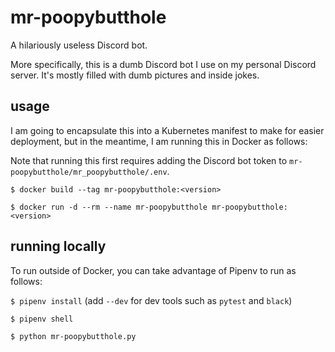 # mr-poopybutthole

A hilariously useless Discord bot.

More specifically, this is a dumb Discord bot I use on my personal Discord server. It's mostly filled with dumb pictures and inside jokes.

## usage

I am going to encapsulate this into a Kubernetes manifest to make for easier deployment, but in the meantime, I am running this in Docker as follows:

Note that running this first requires adding the Discord bot token to `mr-poopybutthole/mr_poopybutthole/.env`.

`$ docker build --tag mr-poopybutthole:<version>`

`$ docker run -d --rm --name mr-poopybutthole mr-poopybutthole:<version>`

## running locally

To run outside of Docker, you can take advantage of Pipenv to run as follows:

`$ pipenv install` (add `--dev` for dev tools such as `pytest` and `black`)

`$ pipenv shell`

`$ python mr-poopybutthole.py`